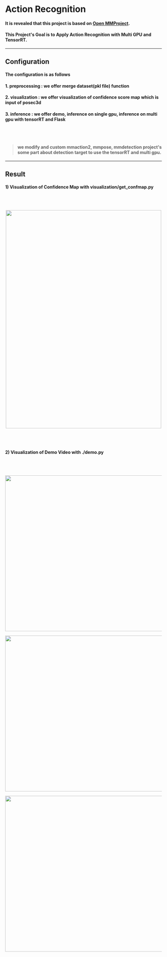 # Action Recognition

#### It is revealed that this project is based on [Open MMProject](https://github.com/open-mmlab).

#### This Project's Goal is to Apply Action Recognition with Multi GPU and TensorRT.

---
## Configuration

#### The configuration is as follows  
#### 1. preprocessing : we offer merge dataset(pkl file) function
#### 2. visualization : we offer visualization of confidence score map which is input of posec3d
#### 3. inference : we offer demo, inference on single gpu, inference on multi gpu with tensorRT and Flask

<br></br>
> #### we modify and custom mmaction2, mmpose, mmdetection project's some part about detection target to use the tensorRT and multi gpu.   
---
## Result

#### 1) Visualization of Confidence Map with visualization/get_confmap.py
<br></br>
<p align="center"><img src="https://user-images.githubusercontent.com/63839581/187403723-d0e5895d-ce02-47b6-8651-1800b48a9f07.jpg" width=500 height=700></p>
<br></br>

#### 2) Visualization of Demo Video with ./demo.py
<br></br>
<p align="center"><img src="https://user-images.githubusercontent.com/63839581/187407691-52634b53-960b-4ae0-a6e3-9888bd54e127.gif" width=800 height=500></p>
<p align="center"><img src="https://user-images.githubusercontent.com/63839581/187407703-087c6474-e5fe-4360-9471-7776a81ca509.gif" width=800 height=500></p>
<p align="center"><img src="https://user-images.githubusercontent.com/63839581/187407442-f0c493c4-a36e-48ae-bdd7-d4836c4561b1.gif" width=800 height=500></p>
